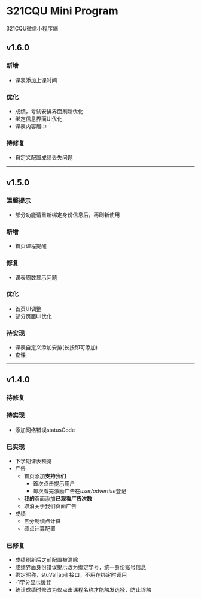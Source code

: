 # 321CQU Mini Program

321CQU微信小程序端



## v1.6.0

### 新增
- 课表添加上课时间

### 优化
- 成绩，考试安排界面刷新优化
- 绑定信息界面UI优化
- 课表内容居中

### 待修复
- 自定义配置成绩丢失问题



---

## v1.5.0

### 温馨提示
- 部分功能请重新绑定身份信息后，再刷新使用
### 新增
- 首页课程提醒
### 修复
- 课表周数显示问题
### 优化
- 首页UI调整
- 部分页面UI优化
### 待实现
- 课表自定义添加安排(长按即可添加)
- 查课

---

## v1.4.0

### 待修复

### 待实现

- 添加网络错误statusCode


### 已实现

- 下学期课表预览
- 广告
  - 首页添加**支持我们**
    - 首次点击提示用户
    - 每次看完激励广告在*user/advertise*登记
  - **我的**页面添加**已观看广告次数**
  - 取消关于我们页面广告
- 成绩
  - 五分制绩点计算
  - 绩点计算配置
### 已修复
- 成绩刷新后之前配置被清除
- 成绩界面身份错误提示改为绑定学号，统一身份账号信息
- 绑定昵称，stuVal[api] 接口，不用在绑定时调用
- -1学分显示缓登
- 统计成绩时修改为仅点击课程名称才能触发选择，防止误触
